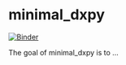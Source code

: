 
# minimal_dxpy

<!-- badges: start -->
[![Binder](https://mybinder.org/badge_logo.svg)](https://mybinder.org/v2/gh/laderast/minimal_dxpy/HEAD)
<!-- badges: end -->

The goal of minimal_dxpy is to ...

